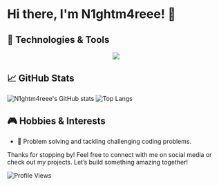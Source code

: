 
# Hi there, I'm N1ghtm4reee! 👋

## 🔧 Technologies & Tools

<p align="center">
  <a href="https://skillicons.dev">
    <img src="https://skillicons.dev/icons?i=git,docker,c,cpp,postman,vscode,linux,github,githubactions,bash" />
  </a>
</p>

## 📈 GitHub Stats
![N1ghtm4reee's GitHub stats](https://github-readme-stats.vercel.app/api?username=N1ghtm4reee&show_icons=true&theme=radical)
![Top Langs](https://github-readme-stats.vercel.app/api/top-langs/?username=N1ghtm4reee&layout=compact&theme=radical)

## 🎮 Hobbies & Interests
- 🧩 Problem solving and tackling challenging coding problems.

Thanks for stopping by! Feel free to connect with me on social media or check out my projects. Let’s build something amazing together!

![Profile Views](https://komarev.com/ghpvc/?username=N1ghtm4reee&color=blue)
``` ▋
